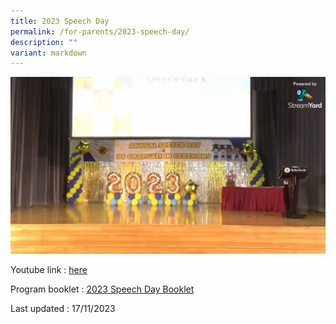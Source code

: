 ```yaml
---
title: 2023 Speech Day
permalink: /for-parents/2023-speech-day/
description: ""
variant: markdown
---
```


![](/images/2023_Speech_Day_Youtube.png)

Youtube link : [here](https://www.youtube.com/embed/zn_nIBppDoQ?si=pd2YmwdRfj_tZlwe)

Program booklet : [2023 Speech Day Booklet](/files/2023_Speech_Day_Programme_Booklet.pdf)

Last updated : 17/11/2023